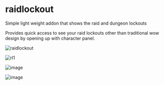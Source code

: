 # raidlockout
Simple light weight addon that shows the raid and dungeon lockouts 

Provides quick access to see your raid lockouts other than traditional wow design by opening up with character panel.

![raidlockout](https://github.com/user-attachments/assets/97db4ff7-bd9c-4461-864e-476d45cad25f)


![rl1](https://github.com/user-attachments/assets/497784ea-17b8-491b-b8bf-4df8508ccdc5)

![image](https://github.com/user-attachments/assets/410e90c7-f6e2-4e23-9111-2354c54e3bfd)

![image](https://github.com/user-attachments/assets/5aa5a647-8922-40d5-a6d5-74d5d0da6fed)
